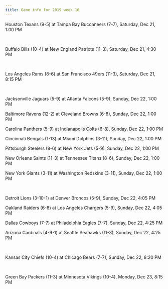 ```yaml
---
title: Game info for 2019 week 16
---
```

Houston Texans (9-5) at Tampa Bay Buccaneers (7-7), Saturday, Dec 21, 1:00 PM


<br/>

Buffalo Bills (10-4) at New England Patriots (11-3), Saturday, Dec 21, 4:30 PM


<br/>

Los Angeles Rams (8-6) at San Francisco 49ers (11-3), Saturday, Dec 21, 8:15 PM


<br/>

Jacksonville Jaguars (5-9) at Atlanta Falcons (5-9), Sunday, Dec 22, 1:00 PM

Baltimore Ravens (12-2) at Cleveland Browns (6-8), Sunday, Dec 22, 1:00 PM

Carolina Panthers (5-9) at Indianapolis Colts (6-8), Sunday, Dec 22, 1:00 PM

Cincinnati Bengals (1-13) at Miami Dolphins (3-11), Sunday, Dec 22, 1:00 PM

Pittsburgh Steelers (8-6) at New York Jets (5-9), Sunday, Dec 22, 1:00 PM

New Orleans Saints (11-3) at Tennessee Titans (8-6), Sunday, Dec 22, 1:00 PM

New York Giants (3-11) at Washington Redskins (3-11), Sunday, Dec 22, 1:00 PM


<br/>

Detroit Lions (3-10-1) at Denver Broncos (5-9), Sunday, Dec 22, 4:05 PM

Oakland Raiders (6-8) at Los Angeles Chargers (5-9), Sunday, Dec 22, 4:05 PM

Dallas Cowboys (7-7) at Philadelphia Eagles (7-7), Sunday, Dec 22, 4:25 PM

Arizona Cardinals (4-9-1) at Seattle Seahawks (11-3), Sunday, Dec 22, 4:25 PM


<br/>

Kansas City Chiefs (10-4) at Chicago Bears (7-7), Sunday, Dec 22, 8:20 PM


<br/>

Green Bay Packers (11-3) at Minnesota Vikings (10-4), Monday, Dec 23, 8:15 PM

